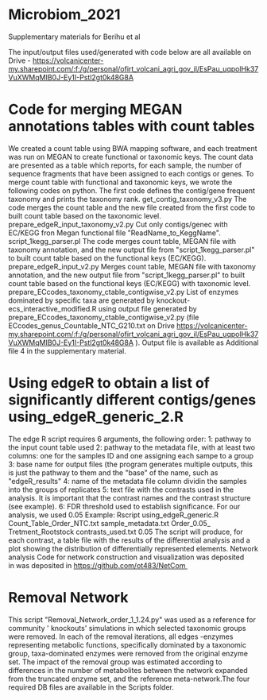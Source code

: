 # Microbiom_2021
Supplementary materials for Berihu et al

The input/output files used/generated with code below are all available on Drive -
https://volcanicenter-my.sharepoint.com/:f:/g/personal/ofirt_volcani_agri_gov_il/EsPau_uqpolHk37VuXWMqMIB0J-Ey1I-Pstl2gt0k48G8A

# Code for merging MEGAN annotations tables with count tables
We created a count table using BWA mapping software, and each treatment was run on MEGAN to create functional or taxonomic keys. The count data are presented as a table which reports, for each sample, the number of sequence fragments that have been assigned to each contigs or genes. To merge count table with functional and taxonomic keys, we wrote the following codes on python.
The first code defines the contig/gene frequent taxonomy and prints the taxonomy rank. get_contig_taxonomy_v3.py
The code merges the count table and the new file created from the first code to built count table based on the taxonomic level. prepare_edgeR_input_taxonomy_v2.py
Cut only contigs/genec with EC/KEGG fron Megan functional file "ReadName_to_KeggName". script_1kegg_parser.pl
The code merges count table, MEGAN file with taxonomy annotation, and the new output file from "script_1kegg_parser.pl" to built count table based on the functional keys (EC/KEGG). prepare_edgeR_input_v2.py
Merges count table, MEGAN file with taxonomy annotation, and the new output file from "script_1kegg_parser.pl" to built count table based on the functional keys (EC/KEGG) with taxonomic level. prepare_ECcodes_taxonomy_ctable_contigwise_v2.py
List of enzymes dominated by specific taxa are generated by knockout-ecs_interactive_modified.R using output file generated by prepare_ECcodes_taxonomy_ctable_contigwise_v2.py (file ECcodes_genus_Countable_NTC_G210.txt on Drive https://volcanicenter-my.sharepoint.com/:f:/g/personal/ofirt_volcani_agri_gov_il/EsPau_uqpolHk37VuXWMqMIB0J-Ey1I-Pstl2gt0k48G8A ). Output file is available as Additional file 4 in the supplementary material.

# Using edgeR to obtain a list of significantly different contigs/genes using_edgeR_generic_2.R
The edge R script requires 6 arguments, the following order: 1: pathway to the input count table used 2: pathway to the metadata file, with at least two columns: one for the samples ID and one assigning each sampe to a group 3: base name for output files (the program generates multiple outputs, this is just the pathway to them and the "base" of the name, such as "edgeR_results" 4: name of the metadata file column dividin the samples into the groups of replicates 5: text file with the contrasts used in the analysis. It is important that the contrast names and the contrast structure (see example). 6: FDR threshold used to establish significance. For our analysis, we used 0.05
Example: Rscript using_edgeR_generic.R Count_Table_Order_NTC.txt sample_metadata.txt Order_0.05_ Tretment_Rootstock contrasts_used.txt 0.05
The script will produce, for each contrast, a table file with the results of the differential analysis and a plot showing the distribution of differentially represented elements.
Network analysis
Code for network construction and visualization was deposited in was deposited in https://github.com/ot483/NetCom  

# Removal Network
This script "Removal_Network_order_1_1.24.py" was used as a reference for community ' knockouts' simulations in which selected taxonomic groups were removed. In each of the removal iterations, all edges -enzymes representing metabolic functions, specifically dominated by a taxonomic group, taxa-dominated enzymes were removed from the original enzyme set. The impact of the removal group was estimated according to differences in the number of metabolites between the network expanded from the truncated enzyme set, and the reference meta-network.The four required DB files are available in the Scripts folder.


